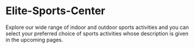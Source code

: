 # Elite-Sports-Center
Explore our wide range of indoor and outdoor sports activities and you can select your preferred choice of sports activities whose description is given in the upcoming pages.
